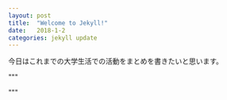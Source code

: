 ```yaml
---
layout: post
title:  "Welcome to Jekyll!"
date:   2018-1-2
categories: jekyll update
---
```



今日はこれまでの大学生活での活動をまとめを書きたいと思います。


"""


"""
